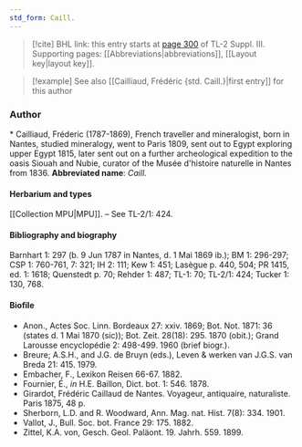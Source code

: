 ```yaml
---
std_form: Caill.
---
```


> [!cite] BHL link: this entry starts at [page 300](https://www.biodiversitylibrary.org/page/33266607) of TL-2 Suppl. III.
> Supporting pages: [[Abbreviations|abbreviations]], [[Layout key|layout key]].

> [!example] See also [[Cailliaud, Frédéric {std. Caill.}|first entry]] for this author

### Author

\* Cailliaud, Fréderic (1787-1869), French traveller and mineralogist, born in Nantes, studied mineralogy, went to Paris 1809, sent out to Egypt exploring upper Egypt 1815, later sent out on a further archeological expedition to the oasis Siouah and Nubie, curator of the Musée d'histoire naturelle in Nantes from 1836. 
**Abbreviated name**: *Caill.*

#### Herbarium and types

[[Collection MPU|MPU]]. – See TL-2/1: 424.

#### Bibliography and biography

Barnhart 1: 297 (b. 9 Jun 1787 in Nantes, d. 1 Mai 1869 ib.); BM 1: 296-297; CSP 1: 760-761, 7: 321; IH 2: 111; Kew 1: 451; Lasègue p. 440, 504; PR 1415, ed. 1: 1618; Quenstedt p. 70; Rehder 1: 487; TL-1: 70; TL-2/1: 424; Tucker 1: 130, 768.

#### Biofile

- Anon., Actes Soc. Linn. Bordeaux 27: xxiv. 1869; Bot. Not. 1871: 36 (states d. 1 Mai 1870 (sic)); Bot. Zeit. 28(18): 295. 1870 (obit.); Grand Larousse encyclopédie 2: 498-499. 1960 (brief biogr.).
- Breure; A.S.H., and J.G. de Bruyn (eds.), Leven & werken van J.G.S. van Breda 21: 415. 1979.
- Embacher, F., Lexikon Reisen 66-67. 1882.
- Fournier, É., *in* H.E. Baillon, Dict. bot. 1: 546. 1878.
- Girardot, Frédéric Caillaud de Nantes. Voyageur, antiquaire, naturaliste. Paris 1875, 48 p.
- Sherborn, L.D. and R. Woodward, Ann. Mag. nat. Hist. 7(8): 334. 1901.
- Vallot, J., Bull. Soc. bot. France 29: 175. 1882.
- Zittel, K.A. von, Gesch. Geol. Paläont. 19. Jahrh. 559. 1899.

